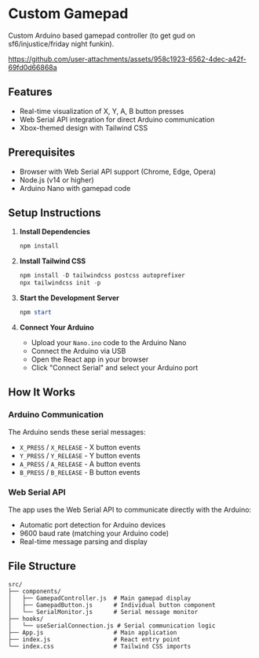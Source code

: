 # Custom Gamepad

Custom Arduino based gamepad controller (to get gud on sf6/injustice/friday night funkin).

https://github.com/user-attachments/assets/958c1923-6562-4dec-a42f-69fd0d66868a

## Features

- Real-time visualization of X, Y, A, B button presses
- Web Serial API integration for direct Arduino communication
- Xbox-themed design with Tailwind CSS

## Prerequisites

- Browser with Web Serial API support (Chrome, Edge, Opera)
- Node.js (v14 or higher)
- Arduino Nano with gamepad code

## Setup Instructions

1. **Install Dependencies**
   ```powershell
   npm install
   ```

2. **Install Tailwind CSS**
   ```powershell
   npm install -D tailwindcss postcss autoprefixer
   npx tailwindcss init -p
   ```

3. **Start the Development Server**
   ```powershell
   npm start
   ```

4. **Connect Your Arduino**
   - Upload your `Nano.ino` code to the Arduino Nano
   - Connect the Arduino via USB
   - Open the React app in your browser
   - Click "Connect Serial" and select your Arduino port

## How It Works

### Arduino Communication
The Arduino sends these serial messages:
- `X_PRESS` / `X_RELEASE` - X button events
- `Y_PRESS` / `Y_RELEASE` - Y button events  
- `A_PRESS` / `A_RELEASE` - A button events
- `B_PRESS` / `B_RELEASE` - B button events

### Web Serial API
The app uses the Web Serial API to communicate directly with the Arduino:
- Automatic port detection for Arduino devices
- 9600 baud rate (matching your Arduino code)
- Real-time message parsing and display

## File Structure

```
src/
├── components/
│   ├── GamepadController.js  # Main gamepad display
│   ├── GamepadButton.js      # Individual button component
│   └── SerialMonitor.js      # Serial message monitor
├── hooks/
│   └── useSerialConnection.js # Serial communication logic
├── App.js                    # Main application
├── index.js                  # React entry point
└── index.css                 # Tailwind CSS imports
```
